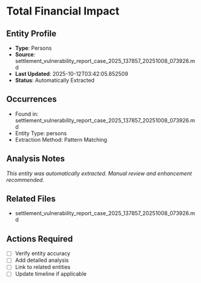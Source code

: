 # Total Financial Impact

## Entity Profile
- **Type**: Persons
- **Source**: settlement_vulnerability_report_case_2025_137857_20251008_073926.md
- **Last Updated**: 2025-10-12T03:42:05.852509
- **Status**: Automatically Extracted

## Occurrences
- Found in: settlement_vulnerability_report_case_2025_137857_20251008_073926.md
- Entity Type: persons
- Extraction Method: Pattern Matching

## Analysis Notes
*This entity was automatically extracted. Manual review and enhancement recommended.*

## Related Files
- settlement_vulnerability_report_case_2025_137857_20251008_073926.md

## Actions Required
- [ ] Verify entity accuracy
- [ ] Add detailed analysis
- [ ] Link to related entities
- [ ] Update timeline if applicable
